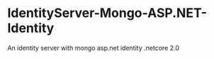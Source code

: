 # IdentityServer-Mongo-ASP.NET-Identity
An identity server with mongo asp.net identity .netcore 2.0
